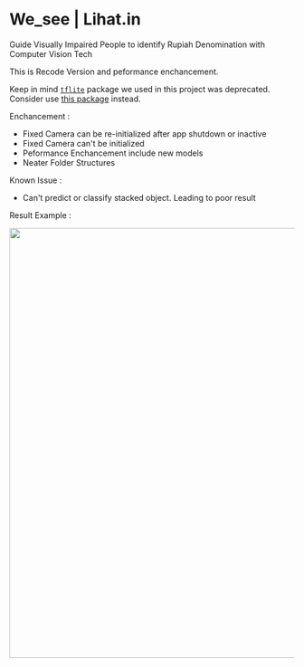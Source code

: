# We_see | Lihat.in
Guide Visually Impaired People to identify Rupiah Denomination with Computer Vision Tech

This is Recode Version and peformance enchancement.

Keep in mind [`tflite`](https://pub.dev/packages/tflite) package we used in this project was deprecated. Consider use [this package](https://pub.dev/packages/tflite_flutter) instead.


Enchancement : 
- Fixed Camera can be re-initialized after app shutdown or inactive
- Fixed Camera can't be initialized
- Peformance Enchancement include new models
- Neater Folder Structures

Known Issue : 
- Can't predict or classify stacked object. Leading to poor result


Result Example :

<img src="https://github.com/nuwbie-11/We_see/assets/63080447/0a2bda99-88d5-450d-b820-3af1125c4427" height="760">

